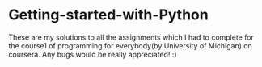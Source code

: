 # Getting-started-with-Python
These are my solutions to all the assignments which I had to complete for the course1 of programming for everybody(by University of Michigan) on coursera. Any bugs would be really appreciated! :)
